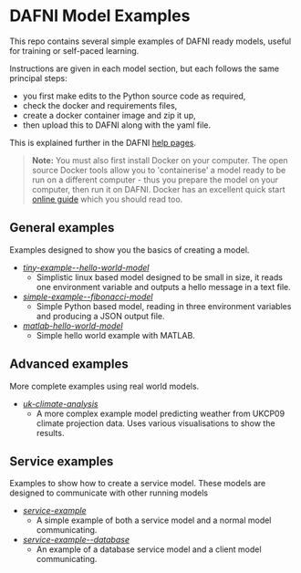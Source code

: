 # DAFNI Model Examples


This repo contains several simple examples of DAFNI ready models, useful for training or self-paced learning.

Instructions are given in each model section, but each follows the same principal steps: 
- you first make edits to the Python source code as required, 
- check the docker and requirements files, 
- create a docker container image and zip it up, 
- then upload this to DAFNI along with the yaml file. 

This is explained further in the DAFNI [help pages](https://docs.secure.dafni.rl.ac.uk/docs/how-to/models/how-to-create-a-dafni-ready-model/). 

> **Note:** You must also first install Docker on your computer. The open source Docker tools allow you to 'containerise' a model ready to be run on a different computer - thus you prepare the model on your computer, then run it on DAFNI. Docker has an excellent quick start [online guide](https://docs.docker.com/get-started/overview/) which you should read too.

## General examples
Examples designed to show you the basics of creating a model.

 - _[tiny-example--hello-world-model](./tiny-example--hello-world-model)_ 
   - Simplistic linux based model designed to be small in size, it reads one environment variable and outputs a hello message in a text file.
 - _[simple-example--fibonacci-model](./simple-example--fibonacci-model)_ 
   - Simple Python based model, reading in three environment variables and producing a JSON output file.
 - _[matlab-hello-world-model](./matlab-hello-world-model)_ 
   - Simple hello world example with MATLAB.
 
## Advanced examples
More complete examples using real world models.
 - _[uk-climate-analysis](./uk-climate-analysis)_ 
   - A more complex example model predicting weather from UKCP09 climate projection data. Uses various visualisations to show the results.

 ## Service examples
Examples to show how to create a service model. These models are designed to communicate with other running models

 - _[service-example](./service-example--simple)_ 
   - A simple example of both a service model and a normal model communicating.
 - _[service-example--database](./service-example--database)_
    - An example of a database service model and a client model communicating.
 
